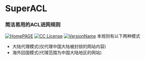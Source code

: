 # SuperACL 
### 简洁易用的ACL进网规则 
[![HomePAGE](https://img.shields.io/badge/Home-Page-blue.svg?style=flat)](https://powerfulweb.nciyuan.net)
[![CC License](https://img.shields.io/badge/License-MIT-green.svg?style=flat)](https://github.com/Windelight/SuperACL/blob/master/LICENSE)
[![VersionName](https://img.shields.io/badge/Version-108Alpha1-orange.svg?style=flat)](https://github.com/Windelight/SuperACL/tree/master)
  本规则有以下两种模式
* 大陆代理模式(仅代理中国大陆被封锁的网站内容)
* 海外回国模式(代理范围为中国大陆地区的网站)
